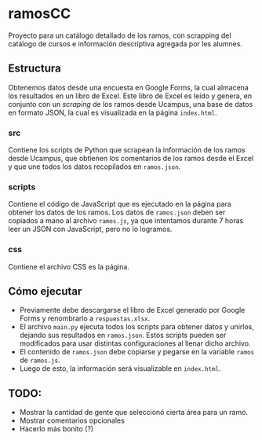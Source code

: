 # ramosCC
Proyecto para un catálogo detallado de los ramos, con scrapping del catálogo de cursos e información descriptiva
agregada por les alumnes.

## Estructura
Obtenemos datos desde una encuesta en Google Forms, la cual almacena los resultados en un libro de Excel. Este libro de
Excel es leído y genera, en conjunto con un _scraping_ de los ramos desde Ucampus, una base de datos en formato JSON, la
cual es visualizada en la página `index.html`.

### src

Contiene los scripts de Python que scrapean la información de los ramos desde Ucampus, que obtienen los comentarios de
los ramos desde el Excel y que une todos los datos recopilados en `ramos.json`.

### scripts

Contiene el código de JavaScript que es ejecutado en la página para obtener los datos de los ramos. Los datos de
`ramos.json` deben ser copiados a mano al archivo `ramos.js`, ya que intentamos durante 7 horas leer un JSON con
JavaScript, pero no lo logramos.

### css

Contiene el archivo CSS es la página.

## Cómo ejecutar

* Previamente debe descargarse el libro de Excel generado por Google Forms y renombrarlo a `respuestas.xlsx`.
* El archivo `main.py` ejecuta todos los scripts para obtener datos y unirlos, dejando sus resultados en `ramos.json`.
Estos scripts pueden ser modificados para usar distintas configuraciones al llenar dicho archivo.
* El contenido de `ramos.json` debe copiarse y pegarse en la variable `ramos` de `ramos.js`.
* Luego de esto, la información será visualizable en `index.html`.

## TODO:

* Mostrar la cantidad de gente que seleccionó cierta área para un ramo.
* Mostrar comentarios opcionales
* Hacerlo más bonito (?)